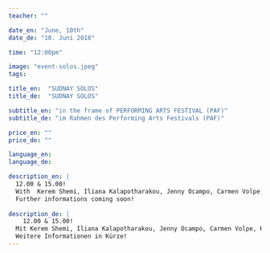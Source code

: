 ```yaml
---
teacher: ""

date_en: "June, 10th"
date_de: "10. Juni 2018"

time: "12:00pm"

image: "event-solos.jpeg"
tags:

title_en:  "SUDNAY SOLOS"
title_de:  "SUDNAY SOLOS"

subtitle_en: "in the frame of PERFORMING ARTS FESTIVAL (PAF)"
subtitle_de: "im Rahmen des Performing Arts Festivals (PAF)"

price_en: ""
price_de: ""

language_en:
language_de:

description_en: |
  12.00 & 15.00!  
  With  Kerem Shemi, Iliana Kalapotharakou, Jenny Ocampo, Carmen Volpe, Karina Suárez Bosche, Daniela Lucato, Maria Sanchez Alonso, Laura Giuntoli/Raffaella Galdi!   
  Further informations coming soon!
  
description_de: |
    12.00 & 15.00!  
  Mit Kerem Shemi, Iliana Kalapotharakou, Jenny Ocampo, Carmen Volpe, Karina Suárez Bosche, Daniela Lucato, Maria Sanchez Alonso, Laura Giuntoli/Raffaella Galdi!  
  Weitere Informationen in Kürze!  
---
```



